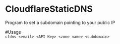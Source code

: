 # CloudflareStaticDNS
Program to set a subdomain pointing to your public IP

#Usage  
`cfdns <email> <API Key> <zone name> <subdomain>`
